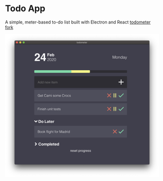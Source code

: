 # Todo App

A simple, meter-based to-do list built with Electron and React [todometer fork](https://github.com/cassidoo/todometer.git)

![todometer](assets/screenshot.png)
